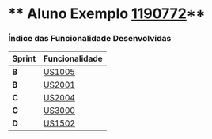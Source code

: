 ** Aluno Exemplo [1190772](./)** 
===============================


### Índice das Funcionalidade Desenvolvidas ###


| Sprint | Funcionalidade     |
|--------|--------------------|
| **B**  | [US1005](USDemo1) |
| **B**  | [US2001](USDemo2) |
| **C**  | [US2004](USDemo3) |
| **C**  | [US3000](USDemo4) |
| **D**  | [US1502](USDemo5) |

